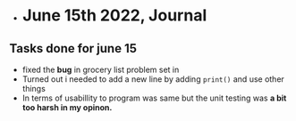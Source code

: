 - # June 15th 2022, Journal
## Tasks done for june 15
- fixed the **bug** in grocery list problem set in
- Turned out i needed to add a new line by adding `print()` and use other things
- In terms of usabillity to program was same but the unit testing was **a bit too harsh in my opinon.** 